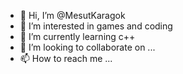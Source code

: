 - 👋 Hi, I’m @MesutKaragok
- 👀 I’m interested in games and coding
- 🌱 I’m currently learning c++
- 💞️ I’m looking to collaborate on ...
- 📫 How to reach me ...

<!---
MesutKaragok/MesutKaragok is a ✨ special ✨ repository because its `README.md` (this file) appears on your GitHub profile.
You can click the Preview link to take a look at your changes.
--->
